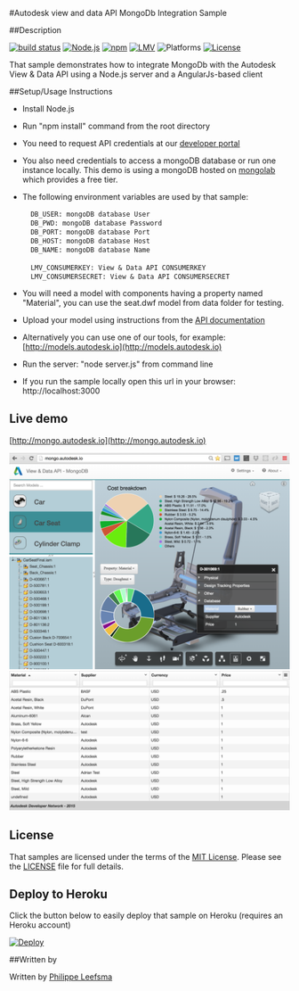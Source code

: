 #Autodesk view and data API MongoDb Integration Sample

##Description

[![build status](https://api.travis-ci.org/cyrillef/extract-view.and.data.api.png)](https://travis-ci.org/cyrillef/extract-view.and.data.api)
[![Node.js](https://img.shields.io/badge/Node.js-5.10.1-blue.svg)](https://nodejs.org/)
[![npm](https://img.shields.io/badge/npm-3.8.3-blue.svg)](https://www.npmjs.com/)
[![LMV](https://img.shields.io/badge/View%20%26%20Data%20API-v2.5-green.svg)](http://developer-autodesk.github.io/)
![Platforms](https://img.shields.io/badge/platform-windows%20%7C%20osx%20%7C%20linux-lightgray.svg)
[![License](http://img.shields.io/:license-mit-blue.svg)](http://opensource.org/licenses/MIT)

That sample demonstrates how to integrate MongoDb with the Autodesk View & Data API using a Node.js server and a AngularJs-based client

##Setup/Usage Instructions

* Install Node.js

* Run "npm install" command from the root directory
* You need to request API credentials at our [developer portal](https://developer.autodesk.com/user/me/apps)

* You also need credentials to access a mongoDB database or run one instance locally. This demo is using a mongoDB hosted on [mongolab](https://mongolab.com/) which provides a free tier.

* The following environment variables are used by that sample:

        DB_USER: mongoDB database User
        DB_PWD: mongoDB database Password
        DB_PORT: mongoDB database Port
        DB_HOST: mongoDB database Host
        DB_NAME: mongoDB database Name
    
        LMV_CONSUMERKEY: View & Data API CONSUMERKEY
        LMV_CONSUMERSECRET: View & Data API CONSUMERSECRET

* You will need a model with components having a property named "Material", you can use the seat.dwf model from data folder for testing.
* Upload your model using instructions from the [API documentation](http://developer.api.autodesk.com/documentation/v1/vs/vs_quick_start.html#vs-api-quick-start)
* Alternatively you can use one of our tools, for example:
  [http://models.autodesk.io](http://models.autodesk.io)

* Run the server: "node server.js" from command line
* If you run the sample locally open this url in your browser:   
 http://localhost:3000

## Live demo

[http://mongo.autodesk.io](http://mongo.autodesk.io)

[![](www/resources/img/app1.png)](http://mongo.autodesk.io)
[![](www/resources/img/app2.png)](http://mongo.autodesk.io)

## License

That samples are licensed under the terms of the [MIT License](http://opensource.org/licenses/MIT). Please see the [LICENSE](LICENSE) file for full details.

## Deploy to Heroku

Click the button below to easily deploy that sample on Heroku (requires an Heroku account)

[![Deploy](https://www.herokucdn.com/deploy/button.svg)](https://heroku.com/deploy)

##Written by 

Written by [Philippe Leefsma](http://adndevblog.typepad.com/cloud_and_mobile/philippe-leefsma.html)

